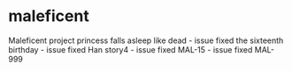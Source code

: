 # maleficent
Maleficent project
princess falls asleep like dead - issue fixed
the sixteenth birthday - issue fixed
Han story4 - issue fixed
MAL-15 - issue fixed
MAL-999
